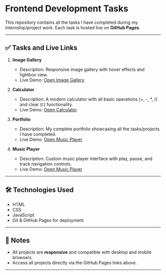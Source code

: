 # Frontend Development Tasks

This repository contains all the tasks I have completed during my internship/project work. Each task is hosted live on **GitHub Pages**.  

---

## ✅ Tasks and Live Links

1. **Image Gallery**  
   - Description: Responsive image gallery with hover effects and lightbox view.  
   - Live Demo: [Open Image Gallery](https://gangal2002.github.io/CodeAlpha/image-gallery/index.html)
     
2. **Calculator**  
   - Description: A modern calculator with all basic operations (+, -, *, /) and clear (`C`) functionality.  
   - Live Demo: [Open Calculator](https://gangal2002.github.io/CodeAlpha/calculator/index.html)

3. **Portfolio**  
   - Description: My complete portfolio showcasing all the tasks/projects I have completed.  
   - Live Demo: [Open Music Player](https://gangal2002.github.io/CodeAlpha/portfolio/index.html)

4. **Music Player**  
   - Description: Custom music player interface with play, pause, and track navigation controls.  
   - Live Demo: [Open Music Player](https://gangal2002.github.io/CodeAlpha/music-player/index.html)

---

## 🛠️ Technologies Used

- HTML 
- CSS 
- JavaScript  
- Git & GitHub Pages for deployment  

---

## 📌 Notes

- All projects are **responsive** and compatible with desktop and mobile browsers.    
- Access all projects directly via the GitHub Pages links above.

---
